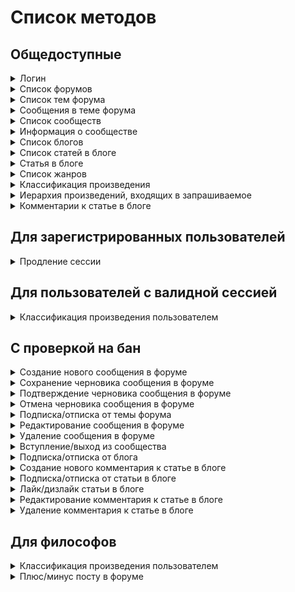 
# Список методов


## Общедоступные


<details><summary>Логин</summary>
<p>

Создаёт новый аутентификационный токен для пользователя на основе пары логин/пароль


**POST** [/v1/auth/login](../sources/server/internal/endpoints/login.go#L15)

Параметры запроса:


* **login** (form, string) - логин или почта пользователя


* **password** (form, string) - пароль




Схема ответа:

```
{
  user_id: uint64        # id пользователя
  token: string          # токен -> X-Session
  refresh_token: string  # токен для продления сессии
}
```
---

</p>
</details>

<details><summary>Список форумов</summary>
<p>



**GET** [/v1/forums](../sources/server/internal/endpoints/show_forums.go#L11)


Схема ответа:

```
{
  forum_blocks: [{               # список блоков форумов
    id: uint64                   # id блока форумов
    title: string                # название
    forums: [{                   # форумы
      id: uint64                 # id форума
      title: string              # название
      forum_description: string  # описание
      moderators: [{             # модераторы
        id: uint64               # id пользователя
        login: string            # логин
        name: string             # имя
        gender: int32            # пол
        avatar: string           # аватар
        class: int32             # класс
        sign: string             # подпись на форуме
      }]
      stats: {                   # статистика
        topic_count: uint64      # количество тем
        message_count: uint64    # количество сообщений
      }
      last_message: {            # последнее сообщение
        id: uint64               # id сообщения
        topic: {                 # тема, в которую входит сообщение
          id: uint64             # id темы
          title: string          # название
        }
        user: {                  # автор
          id: uint64             # id пользователя
          login: string          # логин
          name: string           # имя
          gender: int32          # пол
          avatar: string         # аватар
          class: int32           # класс
          sign: string           # подпись на форуме
        }
        text: string             # текст
        date: {                  # дата и время создания
          seconds: int64
          nanos: int32
        }
      }
    }]
  }]
}
```
---

</p>
</details>

<details><summary>Список тем форума</summary>
<p>



**GET** [/v1/forums/{id}](../sources/server/internal/endpoints/show_forum_topics.go#L14)

Параметры запроса:


* **id** (path, uint64) - айди форума


* **page** (query, uint64) - номер страницы (по умолчанию - 1)


* **limit** (query, uint64) - кол-во записей на странице (по умолчанию - 20)




Схема ответа:

```
{
  topics: [{                 # список тем
    id: uint64               # id темы
    title: string            # название
    topic_type: int32        # тип
    creation: {              # данные о создании
      user: {                # пользователь
        id: uint64           # id пользователя
        login: string        # логин
        name: string         # имя
        gender: int32        # пол
        avatar: string       # аватар
        class: int32         # класс
        sign: string         # подпись на форуме
      }
      date: {                # дата создания
        seconds: int64
        nanos: int32
      }
    }
    is_closed: bool          # тема закрыта?
    is_pinned: bool          # тема закреплена?
    stats: {                 # статистика
      message_count: uint64  # количество сообщений
      view_count: uint64     # количество просмотров
    }
    last_message: {          # последнее сообщение
      id: uint64             # id сообщения
      topic: {               # тема, в которую входит сообщение
        id: uint64           # id темы
        title: string        # название
      }
      user: {                # автор
        id: uint64           # id пользователя
        login: string        # логин
        name: string         # имя
        gender: int32        # пол
        avatar: string       # аватар
        class: int32         # класс
        sign: string         # подпись на форуме
      }
      text: string           # текст
      date: {                # дата и время создания
        seconds: int64
        nanos: int32
      }
    }
  }]
  pages: {                   # страницы
    current: uint64          # текущая
    count: uint64            # количество
  }
}
```
---

</p>
</details>

<details><summary>Сообщения в теме форума</summary>
<p>



**GET** [/v1/topics/{id}](../sources/server/internal/endpoints/show_topic_messages.go#L15)

Параметры запроса:


* **id** (path, uint64) - айди темы


* **page** (query, uint64) - номер страницы (по умолчанию - 1)


* **limit** (query, uint64) - кол-во записей на странице (по умолчанию - 20)


* **order** (query, string) - порядок выдачи (asc - по умолчанию, desc)




Схема ответа:

```
{
  topic: {                     # тема
    id: uint64                 # id темы
    title: string              # название
    topic_type: int32          # тип
    creation: {                # данные о создании
      user: {                  # пользователь
        id: uint64             # id пользователя
        login: string          # логин
        name: string           # имя
        gender: int32          # пол
        avatar: string         # аватар
        class: int32           # класс
        sign: string           # подпись на форуме
      }
      date: {                  # дата создания
        seconds: int64
        nanos: int32
      }
    }
    is_closed: bool            # тема закрыта?
    is_pinned: bool            # тема закреплена?
    stats: {                   # статистика
      message_count: uint64    # количество сообщений
      view_count: uint64       # количество просмотров
    }
    last_message: {            # последнее сообщение
      id: uint64               # id сообщения
      topic: {                 # тема, в которую входит сообщение
        id: uint64             # id темы
        title: string          # название
      }
      user: {                  # автор
        id: uint64             # id пользователя
        login: string          # логин
        name: string           # имя
        gender: int32          # пол
        avatar: string         # аватар
        class: int32           # класс
        sign: string           # подпись на форуме
      }
      text: string             # текст
      date: {                  # дата и время создания
        seconds: int64
        nanos: int32
      }
    }
  }
  forum: {                     # форум, в который входит тема
    id: uint64                 # id форума
    title: string              # название
    forum_description: string  # описание
    moderators: [{             # модераторы
      id: uint64               # id пользователя
      login: string            # логин
      name: string             # имя
      gender: int32            # пол
      avatar: string           # аватар
      class: int32             # класс
      sign: string             # подпись на форуме
    }]
    stats: {                   # статистика
      topic_count: uint64      # количество тем
      message_count: uint64    # количество сообщений
    }
    last_message: {            # последнее сообщение
      id: uint64               # id сообщения
      topic: {                 # тема, в которую входит сообщение
        id: uint64             # id темы
        title: string          # название
      }
      user: {                  # автор
        id: uint64             # id пользователя
        login: string          # логин
        name: string           # имя
        gender: int32          # пол
        avatar: string         # аватар
        class: int32           # класс
        sign: string           # подпись на форуме
      }
      text: string             # текст
      date: {                  # дата и время создания
        seconds: int64
        nanos: int32
      }
    }
  }
  pinnedMessage: {             # закрепленное сообщение, если есть
    id: uint64                 # id сообщения
    creation: {                # данные о создании
      user: {                  # пользователь
        id: uint64             # id пользователя
        login: string          # логин
        name: string           # имя
        gender: int32          # пол
        avatar: string         # аватар
        class: int32           # класс
        sign: string           # подпись на форуме
      }
      date: {                  # дата создания
        seconds: int64
        nanos: int32
      }
    }
    text: string               # текст
    is_censored: bool          # текст изъят модератором?
    stats: {                   # статистика
      rating: int64            # рейтинг
    }
  }
  messages: [{                 # сообщения
    id: uint64                 # id сообщения
    creation: {                # данные о создании
      user: {                  # пользователь
        id: uint64             # id пользователя
        login: string          # логин
        name: string           # имя
        gender: int32          # пол
        avatar: string         # аватар
        class: int32           # класс
        sign: string           # подпись на форуме
      }
      date: {                  # дата создания
        seconds: int64
        nanos: int32
      }
    }
    text: string               # текст
    is_censored: bool          # текст изъят модератором?
    stats: {                   # статистика
      rating: int64            # рейтинг
    }
  }]
  pages: {                     # страницы
    current: uint64            # текущая
    count: uint64              # количество
  }
}
```
---

</p>
</details>

<details><summary>Список сообществ</summary>
<p>



**GET** [/v1/communities](../sources/server/internal/endpoints/show_communities.go#L11)


Схема ответа:

```
{
  main: [{                         # основные рубрики
    id: uint64                     # id рубрики
    title: string                  # название
    community_description: string  # описание
    rules: string                  # правила
    avatar: string                 # аватар
    stats: {                       # статистика
      article_count: uint64        # количество статей
      subscriber_count: uint64     # количество подписчиков
    }
    last_article: {                # последняя статья
      id: uint64                   # id статьи
      title: string                # название
      user: {                      # автор
        id: uint64                 # id пользователя
        login: string              # логин
        name: string               # имя
        gender: int32              # пол
        avatar: string             # аватар
        class: int32               # класс
        sign: string               # подпись на форуме
      }
      date: {                      # дата создания
        seconds: int64
        nanos: int32
      }
    }
  }]
  additional: [{                   # дополнительные рубрики
    id: uint64                     # id рубрики
    title: string                  # название
    community_description: string  # описание
    rules: string                  # правила
    avatar: string                 # аватар
    stats: {                       # статистика
      article_count: uint64        # количество статей
      subscriber_count: uint64     # количество подписчиков
    }
    last_article: {                # последняя статья
      id: uint64                   # id статьи
      title: string                # название
      user: {                      # автор
        id: uint64                 # id пользователя
        login: string              # логин
        name: string               # имя
        gender: int32              # пол
        avatar: string             # аватар
        class: int32               # класс
        sign: string               # подпись на форуме
      }
      date: {                      # дата создания
        seconds: int64
        nanos: int32
      }
    }
  }]
}
```
---

</p>
</details>

<details><summary>Информация о сообществе</summary>
<p>



**GET** [/v1/communities/{id}](../sources/server/internal/endpoints/show_community.go#L14)

Параметры запроса:


* **id** (path, uint64) - айди сообщества


* **page** (query, uint64) - номер страницы (по умолчанию - 1)


* **limit** (query, uint64) - кол-во записей на странице (по умолчанию - 5)




Схема ответа:

```
{
  community: {                     # рубрика
    id: uint64                     # id рубрики
    title: string                  # название
    community_description: string  # описание
    rules: string                  # правила
    avatar: string                 # аватар
    stats: {                       # статистика
      article_count: uint64        # количество статей
      subscriber_count: uint64     # количество подписчиков
    }
    last_article: {                # последняя статья
      id: uint64                   # id статьи
      title: string                # название
      user: {                      # автор
        id: uint64                 # id пользователя
        login: string              # логин
        name: string               # имя
        gender: int32              # пол
        avatar: string             # аватар
        class: int32               # класс
        sign: string               # подпись на форуме
      }
      date: {                      # дата создания
        seconds: int64
        nanos: int32
      }
    }
  }
  moderators: [{                   # модераторы
    id: uint64                     # id пользователя
    login: string                  # логин
    name: string                   # имя
    gender: int32                  # пол
    avatar: string                 # аватар
    class: int32                   # класс
    sign: string                   # подпись на форуме
  }]
  authors: [{                      # авторы
    id: uint64                     # id пользователя
    login: string                  # логин
    name: string                   # имя
    gender: int32                  # пол
    avatar: string                 # аватар
    class: int32                   # класс
    sign: string                   # подпись на форуме
  }]
  articles: [{                     # статьи
    id: uint64                     # id статьи
    title: string                  # название
    creation: {                    # данные о создании
      user: {                      # пользователь
        id: uint64                 # id пользователя
        login: string              # логин
        name: string               # имя
        gender: int32              # пол
        avatar: string             # аватар
        class: int32               # класс
        sign: string               # подпись на форуме
      }
      date: {                      # дата создания
        seconds: int64
        nanos: int32
      }
    }
    text: string                   # текст
    tags: string                   # теги
    stats: {                       # статистика
      like_count: uint64           # количество лайков
      view_count: uint64           # количество просмотров
      comment_count: uint64        # количество комментариев
    }
  }]
  pages: {                         # страницы
    current: uint64                # текущая
    count: uint64                  # количество
  }
}
```
---

</p>
</details>

<details><summary>Список блогов</summary>
<p>



**GET** [/v1/blogs](../sources/server/internal/endpoints/show_blogs.go#L12)

Параметры запроса:


* **page** (query, uint64) - номер страницы (по умолчанию - 1)


* **limit** (query, uint64) - кол-во записей на странице (по умолчанию - 5)


* **sort** (query, string) - сортировать по (кол-ву тем в блоге - article, кол-ву подписчиков - subscriber, дате обновления - update (по умолчанию))




Схема ответа:

```
{
  blogs: [{                     # блоги
    id: uint64                  # id блога
    user: {                     # автор
      id: uint64                # id пользователя
      login: string             # логин
      name: string              # имя
      gender: int32             # пол
      avatar: string            # аватар
      class: int32              # класс
      sign: string              # подпись на форуме
    }
    is_closed: bool             # блог закрыт?
    stats: {                    # статистика
      article_count: uint64     # количество статей
      subscriber_count: uint64  # количество подписчиков
    }
    last_article: {             # последняя статья
      id: uint64                # id статьи
      title: string             # название
      user: {                   # автор
        id: uint64              # id пользователя
        login: string           # логин
        name: string            # имя
        gender: int32           # пол
        avatar: string          # аватар
        class: int32            # класс
        sign: string            # подпись на форуме
      }
      date: {                   # дата создания
        seconds: int64
        nanos: int32
      }
    }
  }]
  pages: {                      # страницы
    current: uint64             # текущая
    count: uint64               # количество
  }
}
```
---

</p>
</details>

<details><summary>Список статей в блоге</summary>
<p>



**GET** [/v1/blogs/{id}](../sources/server/internal/endpoints/show_blog.go#L14)

Параметры запроса:


* **id** (path, uint64) - айди блога


* **page** (query, uint64) - номер страницы (по умолчанию - 1)


* **limit** (query, uint64) - кол-во записей на странице (по умолчанию - 20)




Схема ответа:

```
{
  articles: [{               # статьи
    id: uint64               # id статьи
    title: string            # название
    creation: {              # данные о создании
      user: {                # пользователь
        id: uint64           # id пользователя
        login: string        # логин
        name: string         # имя
        gender: int32        # пол
        avatar: string       # аватар
        class: int32         # класс
        sign: string         # подпись на форуме
      }
      date: {                # дата создания
        seconds: int64
        nanos: int32
      }
    }
    text: string             # текст
    tags: string             # теги
    stats: {                 # статистика
      like_count: uint64     # количество лайков
      view_count: uint64     # количество просмотров
      comment_count: uint64  # количество комментариев
    }
  }]
  pages: {                   # страницы
    current: uint64          # текущая
    count: uint64            # количество
  }
}
```
---

</p>
</details>

<details><summary>Статья в блоге</summary>
<p>



**GET** [/v1/blog_articles/{id}](../sources/server/internal/endpoints/show_article.go#L13)

Параметры запроса:


* **id** (path, uint64) - айди статьи




Схема ответа:

```
{
  article: {                 # статья
    id: uint64               # id статьи
    title: string            # название
    creation: {              # данные о создании
      user: {                # пользователь
        id: uint64           # id пользователя
        login: string        # логин
        name: string         # имя
        gender: int32        # пол
        avatar: string       # аватар
        class: int32         # класс
        sign: string         # подпись на форуме
      }
      date: {                # дата создания
        seconds: int64
        nanos: int32
      }
    }
    text: string             # текст
    tags: string             # теги
    stats: {                 # статистика
      like_count: uint64     # количество лайков
      view_count: uint64     # количество просмотров
      comment_count: uint64  # количество комментариев
    }
  }
}
```
---

</p>
</details>

<details><summary>Список жанров</summary>
<p>



**GET** [/v1/allgenres](../sources/server/internal/endpoints/show_genres.go#L11)


Схема ответа:

```
{
  groups: [{              # группы жанров
    id: uint64            # id группы жанров
    name: string          # название
    genres: [{            # жанры
      id: uint64          # id жанра
      name: string        # название
      info: string        # информация
      subgenres: [...]    # поджанры
      work_count: uint64  # количество произведений (опционально)
      vote_count: uint64  # количество голосов (опционально)
    }]
  }]
}
```
---

</p>
</details>

<details><summary>Классификация произведения</summary>
<p>



**GET** [/v1/work/{id}/classification](../sources/server/internal/endpoints/get_work_classification.go#L11)

Параметры запроса:


* **id** (path, uint64) - айди произведения




Схема ответа:

```
{
  groups: [{                    # группы жанров
    id: uint64                  # id группы жанров
    name: string                # название
    genres: [{                  # жанры
      id: uint64                # id жанра
      name: string              # название
      info: string              # информация
      subgenres: [...]          # поджанры
      work_count: uint64        # количество произведений (опционально)
      vote_count: uint64        # количество голосов (опционально)
    }]
  }]
  classification_count: uint64  # сколько раз пользователи классифицировали произведение
}
```
---

</p>
</details>

<details><summary>Иерархия произведений, входящих в запрашиваемое</summary>
<p>



**GET** [/v1/work/{id}/subworks](../sources/server/internal/endpoints/get_work_subworks.go#L11)

Параметры запроса:


* **id** (path, uint64) - айди произведения


* **depth** (query, uint8) - глубина дерева (1 - 5, по умолчанию - 4)




Схема ответа:

```
{
  work_id: uint64            # айди произведения, для которого был запрос
  subworks: [{               # произведения, входящие в запрашиваемое
    id: uint64               # идентификатор произведения
    orig_name: string        # оригинальное название
    rus_name: string         # название на русском
    year: uint64             # год публикации
    work_type: int32         # тип произведения
    rating: float64          # рейтинг
    marks: uint64            # кол-во оценок
    reviews: uint64          # кол-во отзывов
    plus: bool               # является ли произведение дополнительным
    publish_status: [int32]  # статус публикации (не закончено, в планах, etc.)
    subworks: [...]          # дочерние произведения
  }]
}
```
---

</p>
</details>

<details><summary>Комментарии к статье в блоге</summary>
<p>



**GET** [/v1/blog_articles/{id}/comments](../sources/server/internal/endpoints/blog_article_comments.go#L14)

Параметры запроса:


* **id** (path, uint64) - айди статьи


* **after** (query, string) - дата, после которой искать сообщения (в формате RFC3339)


* **count** (query, uint64) - кол-во комментариев верхнего уровня (по умолчанию - 10, [5, 20])


* **sort** (query, string) - Сортировка (asc, dec, по умолчанию - asc)




Схема ответа:

```
{
  comments: [{          # список комментариев
    id: uint64          # id сообщения
    creation: {         # данные о создании
      user: {           # пользователь
        id: uint64      # id пользователя
        login: string   # логин
        name: string    # имя
        gender: int32   # пол
        avatar: string  # аватар
        class: int32    # класс
        sign: string    # подпись на форуме
      }
      date: {           # дата создания
        seconds: int64
        nanos: int32
      }
    }
    text: string        # текст сообщения
    is_censored: bool   # текст изъят модератором?
    answers: [...]      # ответы на комментарий
  }]
  total_count: uint64   # общее ко-во комментариев у поста
}
```
---

</p>
</details>


## Для зарегистрированных пользователей


<details><summary>Продление сессии</summary>
<p>

Продлевает сессию с помощью рефреш-токена


**POST** [/v1/auth/refresh](../sources/server/internal/endpoints/refresh_auth.go#L17)

Параметры запроса:


* **refresh_token** (form, string) - рефреш-токен, выданный при логине или предыдущем продлении сессии




Схема ответа:

```
{
  user_id: uint64        # id пользователя
  token: string          # токен -> X-Session
  refresh_token: string  # токен для продления сессии
}
```
---

</p>
</details>


## Для пользователей с валидной сессией


<details><summary>Классификация произведения пользователем</summary>
<p>



**GET** [/v1/work/{id}/userclassification](../sources/server/internal/endpoints/get_user_work_genres.go#L11)

Параметры запроса:


* **id** (path, uint64) - айди произведения




Схема ответа:

```
{
  groups: [{              # группы жанров
    id: uint64            # id группы жанров
    name: string          # название
    genres: [{            # жанры
      id: uint64          # id жанра
      name: string        # название
      info: string        # информация
      subgenres: [...]    # поджанры
      work_count: uint64  # количество произведений (опционально)
      vote_count: uint64  # количество голосов (опционально)
    }]
  }]
}
```
---

</p>
</details>


## С проверкой на бан


<details><summary>Создание нового сообщения в форуме</summary>
<p>



**POST** [/v1/topics/{id}/message](../sources/server/internal/endpoints/add_forum_message.go#L14)

Параметры запроса:


* **id** (path, uint64) - id темы


* **message** (form, string) - текст сообщения




Схема ответа:

```
{}
```
---

</p>
</details>

<details><summary>Сохранение черновика сообщения в форуме</summary>
<p>



**PUT** [/v1/topics/{id}/message_draft](../sources/server/internal/endpoints/save_forum_message_draft.go#L13)

Параметры запроса:


* **id** (path, uint64) - id темы


* **message** (form, string) - текст сообщения




Схема ответа:

```
{}
```
---

</p>
</details>

<details><summary>Подтверждение черновика сообщения в форуме</summary>
<p>



**POST** [/v1/topics/{id}/message_draft](../sources/server/internal/endpoints/confirm_forum_message_draft.go#L14)

Параметры запроса:


* **id** (path, uint64) - id темы




Схема ответа:

```
{}
```
---

</p>
</details>

<details><summary>Отмена черновика сообщения в форуме</summary>
<p>



**DELETE** [/v1/topics/{id}/message_draft](../sources/server/internal/endpoints/cancel_forum_message_draft.go#L12)

Параметры запроса:


* **id** (path, uint64) - id темы




Схема ответа:

```
{}
```
---

</p>
</details>

<details><summary>Подписка/отписка от темы форума</summary>
<p>



**PUT** [/v1/topics/{id}/subscription](../sources/server/internal/endpoints/toggle_forum_topic_subscription.go#L12)

Параметры запроса:


* **id** (path, uint64) - айди темы


* **subscribe** (form, bool) - подписаться - true, отписаться - false




Схема ответа:

```
{}
```
---

</p>
</details>

<details><summary>Редактирование сообщения в форуме</summary>
<p>



**PUT** [/v1/forum_messages/{id}](../sources/server/internal/endpoints/edit_forum_message.go#L14)

Параметры запроса:


* **id** (path, uint64) - id сообщения


* **message** (form, string) - новый текст сообщения




Схема ответа:

```
{}
```
---

</p>
</details>

<details><summary>Удаление сообщения в форуме</summary>
<p>



**DELETE** [/v1/forum_messages/{id}](../sources/server/internal/endpoints/delete_forum_message.go#L12)

Параметры запроса:


* **id** (path, uint64) - id сообщения




Схема ответа:

```
{}
```
---

</p>
</details>

<details><summary>Вступление/выход из сообщества</summary>
<p>



**PUT** [/v1/communities/{id}/subscription](../sources/server/internal/endpoints/toggle_community_subscription.go#L12)

Параметры запроса:


* **id** (path, uint64) - айди сообщества


* **subscribe** (form, bool) - подписаться - true, отписаться - false




Схема ответа:

```
{}
```
---

</p>
</details>

<details><summary>Подписка/отписка от блога</summary>
<p>



**PUT** [/v1/blogs/{id}/subscription](../sources/server/internal/endpoints/toogle_blog_subscription.go#L12)

Параметры запроса:


* **id** (path, uint64) - айди блога


* **subscribe** (form, bool) - подписаться - true, отписаться - false




Схема ответа:

```
{}
```
---

</p>
</details>

<details><summary>Создание нового комментария к статье в блоге</summary>
<p>



**POST** [/v1/blog_articles/{id}/comment](../sources/server/internal/endpoints/add_blog_article_comment.go#L12)

Параметры запроса:


* **id** (path, uint64) - айди статьи


* **comment** (form, string) - текст комментария (непустой)


* **parent_comment_id** (form, uint64) - id родительского комментария (0, если комментарий 1-го уровня вложенности)




Схема ответа:

```
{}
```
---

</p>
</details>

<details><summary>Подписка/отписка от статьи в блоге</summary>
<p>



**PUT** [/v1/blog_articles/{id}/subscription](../sources/server/internal/endpoints/toogle_article_subscription.go#L12)

Параметры запроса:


* **id** (path, uint64) - айди статьи


* **subscribe** (form, bool) - подписаться - true, отписаться - false




Схема ответа:

```
{}
```
---

</p>
</details>

<details><summary>Лайк/дизлайк статьи в блоге</summary>
<p>



**PUT** [/v1/blog_articles/{id}/like](../sources/server/internal/endpoints/toggle_article_like.go#L11)

Параметры запроса:


* **id** (path, uint64) - айди статьи


* **like** (form, bool) - лайк - true, dislike - false




Схема ответа:

```
{
  like_count: uint64  # количество лайков
}
```
---

</p>
</details>

<details><summary>Редактирование комментария к статье в блоге</summary>
<p>



**PUT** [/v1/blog_article_comments/{id}](../sources/server/internal/endpoints/edit_blog_article_comment.go#L12)

Параметры запроса:


* **id** (path, uint64) - id комментария


* **comment** (form, string) - текст комментария (непустой)




Схема ответа:

```
{}
```
---

</p>
</details>

<details><summary>Удаление комментария к статье в блоге</summary>
<p>



**DELETE** [/v1/blog_article_comments/{id}](../sources/server/internal/endpoints/delete_blog_article_comment.go#L12)

Параметры запроса:


* **id** (path, uint64) - id комментария




Схема ответа:

```
{}
```
---

</p>
</details>


## Для философов


<details><summary>Классификация произведения пользователем</summary>
<p>



**PUT** [/v1/work/{id}/userclassification](../sources/server/internal/endpoints/set_work_genres.go#L14)

Параметры запроса:


* **id** (path, uint64) - айди произведения


* **genres** (form, string) - айди жанров, разделённые запятыми




Схема ответа:

```
{}
```
---

</p>
</details>

<details><summary>Плюс/минус посту в форуме</summary>
<p>



**PUT** [/v1/forum_messages/{id}/voting](../sources/server/internal/endpoints/toggle_forum_message_voting.go#L12)

Параметры запроса:


* **id** (path, uint64) - id сообщения


* **vote** (form, string) - плюс посту - plus, минус посту - minus, удалить голос - none (для модераторов)




Схема ответа:

```
{}
```
---

</p>
</details>



